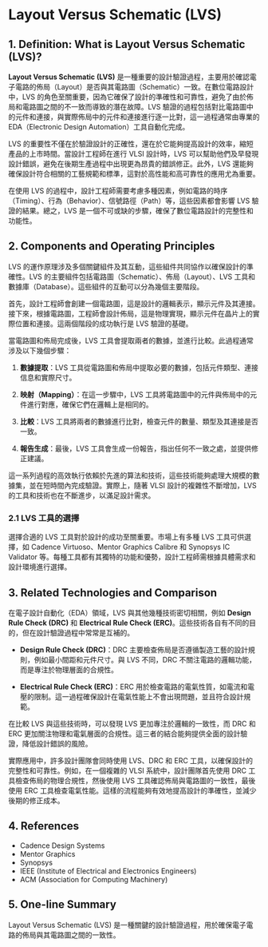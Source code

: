 # Layout Versus Schematic (LVS)

## 1. Definition: What is **Layout Versus Schematic (LVS)**?
**Layout Versus Schematic (LVS)** 是一種重要的設計驗證過程，主要用於確認電子電路的佈局（Layout）是否與其電路圖（Schematic）一致。在數位電路設計中，LVS 的角色至關重要，因為它確保了設計的準確性和可靠性，避免了由於佈局和電路圖之間的不一致而導致的潛在故障。LVS 驗證的過程包括對比電路圖中的元件和連接，與實際佈局中的元件和連接進行逐一比對，這一過程通常由專業的EDA（Electronic Design Automation）工具自動化完成。

LVS 的重要性不僅在於驗證設計的正確性，還在於它能夠提高設計的效率，縮短產品的上市時間。當設計工程師在進行 VLSI 設計時，LVS 可以幫助他們及早發現設計錯誤，避免在後期生產過程中出現更為昂貴的錯誤修正。此外，LVS 還能夠確保設計符合相關的工藝規範和標準，這對於高性能和高可靠性的應用尤為重要。

在使用 LVS 的過程中，設計工程師需要考慮多種因素，例如電路的時序（Timing）、行為（Behavior）、信號路徑（Path）等，這些因素都會影響 LVS 驗證的結果。總之，LVS 是一個不可或缺的步驟，確保了數位電路設計的完整性和功能性。

## 2. Components and Operating Principles
LVS 的運作原理涉及多個關鍵組件及其互動，這些組件共同協作以確保設計的準確性。LVS 的主要組件包括電路圖（Schematic）、佈局（Layout）、LVS 工具和數據庫（Database）。這些組件的互動可以分為幾個主要階段。

首先，設計工程師會創建一個電路圖，這是設計的邏輯表示，顯示元件及其連接。接下來，根據電路圖，工程師會設計佈局，這是物理實現，顯示元件在晶片上的實際位置和連接。這兩個階段的成功執行是 LVS 驗證的基礎。

當電路圖和佈局完成後，LVS 工具會提取兩者的數據，並進行比較。此過程通常涉及以下幾個步驟：

1. **數據提取**：LVS 工具從電路圖和佈局中提取必要的數據，包括元件類型、連接信息和實際尺寸。

2. **映射（Mapping）**：在這一步驟中，LVS 工具將電路圖中的元件與佈局中的元件進行對應，確保它們在邏輯上是相同的。

3. **比較**：LVS 工具將兩者的數據進行比對，檢查元件的數量、類型及其連接是否一致。

4. **報告生成**：最後，LVS 工具會生成一份報告，指出任何不一致之處，並提供修正建議。

這一系列過程的高效執行依賴於先進的算法和技術，這些技術能夠處理大規模的數據集，並在短時間內完成驗證。實際上，隨著 VLSI 設計的複雜性不斷增加，LVS 的工具和技術也在不斷進步，以滿足設計需求。

### 2.1 LVS 工具的選擇
選擇合適的 LVS 工具對於設計的成功至關重要。市場上有多種 LVS 工具可供選擇，如 Cadence Virtuoso、Mentor Graphics Calibre 和 Synopsys IC Validator 等。每種工具都有其獨特的功能和優勢，設計工程師需根據具體需求和設計環境進行選擇。

## 3. Related Technologies and Comparison
在電子設計自動化（EDA）領域，LVS 與其他幾種技術密切相關，例如 **Design Rule Check (DRC)** 和 **Electrical Rule Check (ERC)**。這些技術各自有不同的目的，但在設計驗證過程中常常是互補的。

- **Design Rule Check (DRC)**：DRC 主要檢查佈局是否遵循製造工藝的設計規則，例如最小間距和元件尺寸。與 LVS 不同，DRC 不關注電路的邏輯功能，而是專注於物理層面的合規性。

- **Electrical Rule Check (ERC)**：ERC 用於檢查電路的電氣性質，如電流和電壓的限制。這一過程確保設計在電氣性能上不會出現問題，並且符合設計規範。

在比較 LVS 與這些技術時，可以發現 LVS 更加專注於邏輯的一致性，而 DRC 和 ERC 更加關注物理和電氣層面的合規性。這三者的結合能夠提供全面的設計驗證，降低設計錯誤的風險。

實際應用中，許多設計團隊會同時使用 LVS、DRC 和 ERC 工具，以確保設計的完整性和可靠性。例如，在一個複雜的 VLSI 系統中，設計團隊首先使用 DRC 工具檢查佈局的物理合規性，然後使用 LVS 工具確認佈局與電路圖的一致性，最後使用 ERC 工具檢查電氣性能。這樣的流程能夠有效地提高設計的準確性，並減少後期的修正成本。

## 4. References
- Cadence Design Systems
- Mentor Graphics
- Synopsys
- IEEE (Institute of Electrical and Electronics Engineers)
- ACM (Association for Computing Machinery)

## 5. One-line Summary
Layout Versus Schematic (LVS) 是一種關鍵的設計驗證過程，用於確保電子電路的佈局與其電路圖之間的一致性。